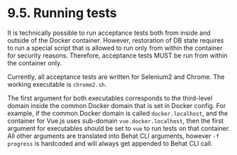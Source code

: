 # 9.5. Running tests

It is technically possible to run acceptance tests both from inside and outside of the Docker container. However,
restoration of DB state requires to run a special script that is allowed to run only from within the container
for security reasons. Therefore, acceptance tests MUST be run from within the container only.

Currently, all acceptance tests are written for Selenium2 and Chrome. The working executable
is `chrome2.sh`.

The first argument for both executables corresponds to the third-level domain inside the common Docker domain
that is set in Docker config. For example, if the common Docker domain is called `docker.localhost`, and
the container for Vue.js uses sub-domain `vue.docker.localhost`, then the first argument for executables
should be set to `vue` to run tests on that container. All other arguments are translated into Behat CLI
arguments, however `-f progress` is hardcoded and will always get appended to Behat CLI call.
